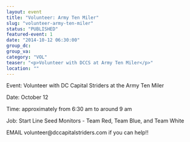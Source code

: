 ```yaml
---
layout: event
title: "Volunteer: Army Ten Miler"
slug: "volunteer-army-ten-miler"
status: "PUBLISHED"
featured-event: 1
date: "2014-10-12 06:30:00"
group_dc:
group_va:
category: "VOL"
teaser: "<p>Volunteer with DCCS at Army Ten Miler</p>"
location: ""
---
```

<p>Event: Volunteer with DC Capital Striders at the Army Ten Miler</p><p>Date: October 12</p><p>Time: approximately from 6:30 am to around 9 am</p><p>Job: Start Line Seed Monitors - Team Red, Team Blue, and Team White</p><p>EMAIL volunteer@dccapitalstriders.com if you can help!!</p>
